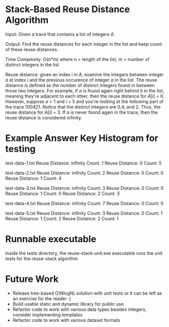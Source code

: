 # Stack-Based Reuse Distance Algorithm
Input: Given a trace that contains a list of integers _A_.

Output: Find the reuse distances for each integer in the list and keep count of these reuse distances.

Time Complexity: O(n*m) where n = length of the list, m = number of distinct integers in the list

Reuse distance: given an index i in _A_, examine the integers between integer _a_ at index _i_ and the previous occurence of integer _a_ in the list. The reuse distance is defined as the number of distinct integers found in between those two integers. For example, if _a_ is found again right behind it in the list, meaning they're adjacent to each other, then the reuse distance for _A_\[_i_\] = 0. However, suppose _a_ = 1 and _i_ = 5 and you're looking at the following part of the trace 100421. Notice that the distinct integers are 0,4, and 2. Thus, the reuse distance for _A_\[_i_\] = 3. If _a_ is never found again in the trace, then the reuse distance is considered infinity.

# Example Answer Key Histogram for testing

test-data-1.txt 
Reuse Distance: infinity Count: 1
        Reuse Distance: 0 Count: 5

test-data-2.txt
Reuse Distance: infinity Count: 2
        Reuse Distance: 0 Count: 0
         Reuse Distance: 1 Count: 4

test-data-3.txt
Reuse Distance: infinity Count: 3
        Reuse Distance: 0 Count: 0
         Reuse Distance: 1 Count: 0
         Reuse Distance: 2 Count: 3

test-data-4.txt
Reuse Distance: infinity Count: 7
        Reuse Distance: 0 Count: 0

test-data-5.txt
Reuse Distance: infinity Count: 3
        Reuse Distance: 0 Count: 1
         Reuse Distance: 1 Count: 2
         Reuse Distance: 2 Count: 1

# Runnable executable
Inside the tests directory, the reuse-stack-unit.exe executable runs the unit tests for the reuse-stack algorithm

# Future Work
* Release tree-based O(NlogN) solution with unit tests or it can be left as an exercise for the reader :)
* Build usable static and dynamic library for public use
* Refactor code to work with various data types besides integers, consider implementing templates
* Refactor code to work with various dataset formats

